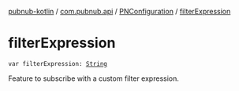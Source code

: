 [pubnub-kotlin](../../index.md) / [com.pubnub.api](../index.md) / [PNConfiguration](index.md) / [filterExpression](./filter-expression.md)

# filterExpression

`var filterExpression: `[`String`](https://kotlinlang.org/api/latest/jvm/stdlib/kotlin/-string/index.html)

Feature to subscribe with a custom filter expression.

